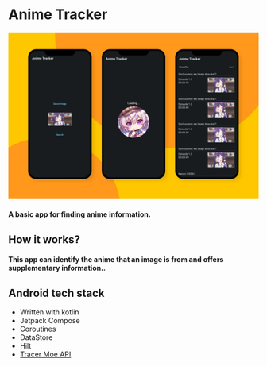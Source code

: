 <h1>Anime Tracker</h1>
<img src="https://raw.githubusercontent.com/paucara/anime-tracker/refs/heads/master/images/screenshot.jpg">
<h4>A basic app for finding anime information.</h4>
<h2>How it works?</h2>
<h4>This app can identify the anime that an image is from and offers supplementary information..</h4>
<h2>Android tech stack</h2>
<ul>
  <li>Written with kotlin</li>
  <li>Jetpack Compose</li>
  <li>Coroutines</li>
  <li>DataStore</li>
  <li>Hilt</li>
  <li><a href="https://github.com/soruly/trace.moe">Tracer Moe API</a></li>
</ul>

